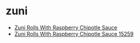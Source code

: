 # zuni

 * [Zuni Rolls With Raspberry Chipotle Sauce](../../index/z/zuni-rolls-with-raspberry-chipotle-sauce-15259.json)
 * [Zuni Rolls With Raspberry Chipotle Sauce 15259](../../index/z/zuni-rolls-with-raspberry-chipotle-sauce-15259.json)
